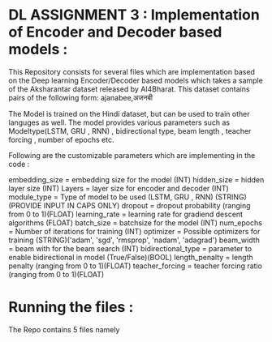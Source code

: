 # DL ASSIGNMENT 3 : Implementation of Encoder and Decoder based models :
This Repository consists for several files which are implementation based on the Deep learning Encoder/Decoder based models which takes a sample of the Aksharantar dataset released by AI4Bharat. This dataset contains pairs of the following form: ajanabee,अजनबी

The Model is trained on the Hindi dataset, but can be used to train other languges as well. The model provides various parameters such as Modeltype(LSTM, GRU , RNN) , bidirectional type, beam length , teacher forcing , number of epochs etc.

Following are the customizable parameters which are implementing in the code :

embedding_size = embedding size for the model (INT)
hidden_size = hidden layer size (INT)
Layers = layer size for encoder and decoder (INT)
module_type = Type of model to be used (LSTM, GRU , RNN) (STRING)(PROVIDE INPUT IN CAPS ONLY)
dropout = dropout probability (ranging from 0 to 1)(FLOAT)
learning_rate = learning rate for gradiend descent algorithms (FLOAT)
batch_size = batchsize for the model (INT)
num_epochs = Number of iterations for training (INT)
optimizer = Possible optimizers for training (STRING)('adam', 'sgd', 'rmsprop', 'nadam', 'adagrad')
beam_width = beam with for the beam search (INT)
bidirectional_type = parameter to enable bidirectional in model (True/False)(BOOL)
length_penalty = length penalty (ranging from 0 to 1)(FLOAT)
teacher_forcing = teacher forcing ratio (ranging from 0 to 1)(FLOAT)

# Running the files :

The Repo contains 5 files namely 
